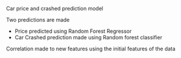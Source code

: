 Car price and crashed prediction model

Two predictions are made
- Price predicted using Random Forest Regressor
- Car Crashed prediction made using Random forest classifier

Correlation made to new features using the initial features of the data
